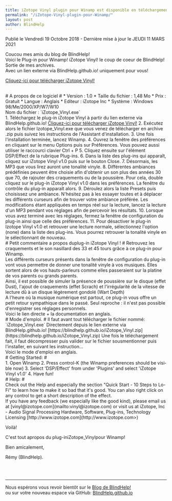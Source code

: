 ```yaml
---
title: iZotope Vinyl plugin pour Winamp est disponible en téléchargement
permalink: "/iZotope-Vinyl-plugin-pour-Winamp/"
layout: post
author: BlindHelp
---
```


<footer>Publié le Vendredi 19 Octobre 2018 - Dernière mise à jour le JEUDI 11 MARS 2021</footer>


Coucou mes amis du blog de BlindHelp!               
Voici le Plug-in pour Winamp! iZotope Vinyl! le coup de coeur de BlindHelp!    
Sortie de mes archives.    
Avec un lien externe via BlindHelp.github.io! uniquement pour vous!     
<p><a href="https://blindhelp.github.io/iZotope_Vinyl.zip" target="_blank" rel="noopener">Cliquez-ici pour télécharger iZotope Vinyl!</a></p>    
<br>
# A propos de ce logiciel #
* Version : 1.0
* Taille du fichier : 1,48 Mo
* Prix : Gratuit
* Langue : Anglais
* Editeur :    
iZotope Inc    
* Système : Windows 98/Me/2000/XP/W7/W10
<br>
Nom du fichier :    
`iZotope_Vinyl.exe`    
<br>
1. Téléchargez le plug-in iZotope Vinyl à partir du lien externe via BlindHelp.github.io!    
<a href="https://blindhelp.github.io/iZotope_Vinyl.zip" target="_blank" rel="noopener">Cliquez-ici pour télécharger iZotope Vinyl!</a>
2. Exécutez alors le fichier Izotope_Vinyl.exe que vous venez de télécharger en archive .zip puis suivez les instructions de l'Assistant d'installation.    
3. Une fois l'installation terminée, lancez Winamp.    
4. Ouvrez la fenêtre des préférences en cliquant sur le menu Options puis sur Préférences.    
Vous pouvez aussi utiliser le raccourci clavier Ctrl + P    
5. Cliquez ensuite sur l'élément DSP/Effect de la rubrique Plug-ins.    
6. Dans la liste des plug-ins qui apparaît, cliquez sur iZotope Vinyl v1.0    
puis sur le bouton Close.     
7. Désormais, les MP3 que vous lirez auront une tonalité vinyle.    
8. Différentes ambiances prédéfinies peuvent être choisie afin d'obtenir un son plus des années 30 que 70, de rajouter des craquements ou de la poussière.    
Pour cela, double cliquez sur le plug-in iZotope Vinyl v1.0 dans les préférences. La fenêtre du contrôle du plug-in apparaît alors.    
9. Déroulez alors la liste Presets puis choisissez une ambiance. N'hésitez pas à les essayer toutes et à déplacer les différents curseurs afin de trouver votre ambiance préférée.    
Les modifications étant appliquées en temps réel sur la lecture, lancez la lecture d'un MP3 pendant vos réglages afin de percevoir les résultats.    
10. Lorsque vous avez terminé avec les réglages, fermez la fenêtre de configuration du plug-in ainsi que celle des préférences.    
11. Pour désactiver le plug-in Izotope Vinyl v1.0 et retrouver une lecture normale, sélectionnez l'option (none) dans la liste des plug-ins. Vous pourrez retrouver la tonalité vinyle en le sélectionnant de nouveau.
<br>
# Petit commentaire a propos duplug-in iZotope Vinyl ! #
Retrouvez les craquements et le son nasillard des 33 et 45 tours grâce à ce plug-in pour Winamp.    
<br>
Les différents curseurs présents dans la fenêtre de configuration du plug-in vont vous permettre de donner une tonalité vinyle à vos musiques. Elles sortent alors de vos hauts-parleurs comme elles passeraient sur la platine de vos parents ou grands parents.    
<br>
Ainsi, il est possible de simuler la présence de poussière sur le disque (effet Dust), l'ajout de craquements (effet Scrach) et l'irrégularité de la vitesse de lecture dû à un disque légèrement gondolé (Wart Depth)    
<br>
A l'heure où la musique numérique est partout, ce plug-in vous offre un petit retour sympathique dans le passé. Seul reproche : il n'est pas possible d'enregistrer ses réglages personnels.    
<br>
Voici le lien directe + la documentation en anglais.    
<br>
# Mode d'emploi. #
Il faut avant tout télécharger le fichier nommé:     
`iZotope_Vinyl.exe`    
Directement depuis le lien externe via BlindHelp.github.io!     
[https://blindhelp.github.io/iZotope_Vinyl.zip](https://blindhelp.github.io/iZotope_Vinyl.zip)    
Une fois le téléchargement fait, il faut décompresser  puis valider sur le fichier sousmentionner puis l'installer, en suivant les instruction...    
<br>
Voici le mode d'emploi en anglais.
<br>
# <span lang="en"> Getting Started: </span> #
<br>
<span lang="en">1. Open Winamp</span>    
<span lang="en">2. Press control-K</span>    
<span lang="en">(the Winamp preferences should be visible now)</span>    
<span lang="en">3. Select 'DSP/Effect' from under 'Plugins' and select 'iZotope Vinyl v1.0'</span>    
<span lang="en">4. Have fun!</span>    
<br>
# <span lang="en"> Help: </span> #
<br>
<span lang="en">Check out the Help and especially the section "Quick Start - 10 Steps to</span>    
<span lang="en">Lo-Fi" to learn how to make it so bad that it's good. You can also right click on any control to get a short description of the effect.</span>    
<br>
<span lang="en">If you have any feedback (we especially like the good kind), please email us at</span>    
<span lang="en">[vinyl@izotope.com](mailto:vinyl@izotope.com</span>)    
<span lang="en">or visit us at</span>     
<span lang="en">iZotope, Inc - Audio Signal Processing Hardware, Software, Plug-ins, Technology Licensing</span>    
<span lang="en">    
[http://www.izotope.com](http://www.izotope.com>)
</span>     

<p>Voilà!<p>
<p>C'est tout apropos du plug-iniZotope_Vinylpour Winamp!<p>
<p>Bien amicalement,<p>
<p>Rémy (BlindHelp).</p>
<br><br>



---

Nous espérons vous revoir bientôt sur le [Blog de BlindHelp!](http://blindhelp.blogspot.fr/)    
ou sur  votre nouveau espace via GitHub: [BlindHelp.github.io](https://blindhelp.github.io)    